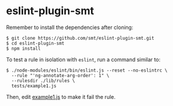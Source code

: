 # eslint-plugin-smt

Remember to install the dependencies after cloning:

```shell
$ git clone https://github.com/smt/eslint-plugin-smt.git
$ cd eslint-plugin-smt
$ npm install
```

To test a rule in isolation with `eslint`, run a command similar to:

```shell
$ ./node-modules/eslint/bin/eslint.js --reset --no-eslintrc \
  --rule "'ng-annotate-arg-order': 1" \
  --rulesdir ./lib/rules \
  tests/example1.js
```

Then, edit [example1.js](https://github.com/smt/eslint-plugin-smt/blob/master/tests/example1.js) to make it fail the rule.
